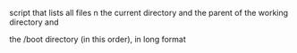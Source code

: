 script that lists all files n the current directory and the parent of the working directory and 

the /boot directory (in this order), in long format
